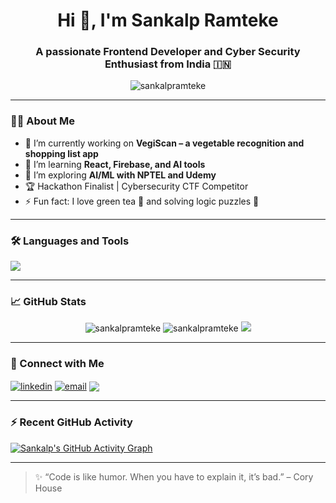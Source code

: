 <h1 align="center">Hi 👋, I'm Sankalp Ramteke</h1>
<h3 align="center">A passionate Frontend Developer and Cyber Security Enthusiast from India 🇮🇳</h3>

<p align="center">
  <img src="https://komarev.com/ghpvc/?username=sankalpramteke&label=Profile%20views&color=0e75b6&style=flat" alt="sankalpramteke" />
</p>

---

### 👨‍💻 About Me
- 🔭 I’m currently working on **VegiScan – a vegetable recognition and shopping list app**
- 🌱 I’m learning **React, Firebase, and AI tools**
- 🧠 I’m exploring **AI/ML with NPTEL and Udemy**
- 🏆 Hackathon Finalist | Cybersecurity CTF Competitor
- ⚡ Fun fact: I love green tea 🍵 and solving logic puzzles 🧩

---

### 🛠️ Languages and Tools

<p align="left">
  <img src="https://skillicons.dev/icons?i=html,css,js,react,python,c,cpp,firebase,nodejs,figma,linux" />
</p>

---

### 📈 GitHub Stats

<p align="center">
  <img src="https://github-readme-stats.vercel.app/api?username=sankalpramteke&show_icons=true&locale=en" alt="sankalpramteke" />
  <img src="https://github-readme-streak-stats.herokuapp.com/?user=sankalpramteke" alt="sankalpramteke" />
  <img src="https://github-readme-stats.vercel.app/api/top-langs?username=sankalpramteke&layout=compact" />
</p>

---

### 🔗 Connect with Me

<p align="left">
  <a href="https://linkedin.com/in/sankalpramteke" target="blank"><img align="center" src="https://img.shields.io/badge/LinkedIn-blue?logo=linkedin&style=for-the-badge" alt="linkedin" /></a>
  <a href="mailto:sankalpramteke@gmail.com"><img align="center" src="https://img.shields.io/badge/Gmail-D14836?logo=gmail&style=for-the-badge&logoColor=white" alt="email" /></a>
  <a href="https://instagram.com/sankalp.codes"><img align="center" src="https://img.shields.io/badge/Instagram-%23E4405F?logo=instagram&style=for-the-badge&logoColor=white" /></a>
</p>

---

### ⚡ Recent GitHub Activity

[![Sankalp's GitHub Activity Graph](https://github-readme-activity-graph.vercel.app/graph?username=sankalpramteke&bg_color=0d1117&color=58a6ff&line=4c8ed9&point=1abc9c&area=true&hide_border=true)](https://github.com/sankalpramteke)

---

> ✨ “Code is like humor. When you have to explain it, it’s bad.” – Cory House
